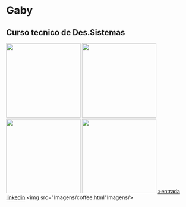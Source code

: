 # Gaby
## Curso tecnico de Des.Sistemas
  <img height="200px" src="https://cdn.jsdelivr.net/gh/devicons/devicon/icons/phalcon/phalcon-original.svg" />  <img height="200px" src="https://cdn.jsdelivr.net/gh/devicons/devicon/icons/phoenix/phoenix-plain.svg" /> <img height="200px" src="https://cdn.jsdelivr.net/gh/devicons/devicon/icons/latex/latex-original.svg" />  <img height="200px" src="https://cdn.jsdelivr.net/gh/devicons/devicon/icons/debian/debian-original.svg" />
  <a href="https://br.linkedin.com/"> >entrada linkedin</a>
<img src="Imagens/coffee.html"Imagens/>
